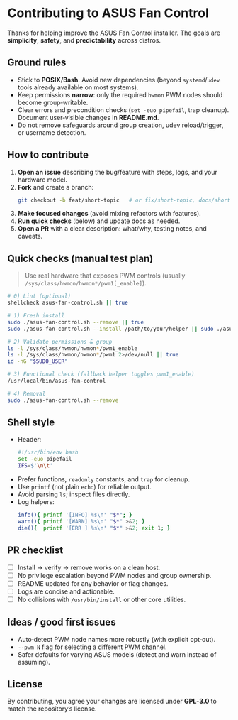 # Contributing to ASUS Fan Control

Thanks for helping improve the ASUS Fan Control installer. The goals are **simplicity**, **safety**, and **predictability** across distros.

## Ground rules

- Stick to **POSIX/Bash**. Avoid new dependencies (beyond `systemd`/`udev` tools already available on most systems).
- Keep permissions **narrow**: only the required `hwmon` PWM nodes should become group‑writable.
- Clear errors and precondition checks (`set -euo pipefail`, trap cleanup). Document user‑visible changes in **README.md**.
- Do not remove safeguards around group creation, udev reload/trigger, or username detection.

## How to contribute

1. **Open an issue** describing the bug/feature with steps, logs, and your hardware model.
2. **Fork** and create a branch:
   ```bash
   git checkout -b feat/short-topic   # or fix/short-topic, docs/short-topic
   ```
3. **Make focused changes** (avoid mixing refactors with features).
4. **Run quick checks** (below) and update docs as needed.
5. **Open a PR** with a clear description: what/why, testing notes, and caveats.

## Quick checks (manual test plan)

> Use real hardware that exposes PWM controls (usually `/sys/class/hwmon/hwmon*/pwm1[_enable]`).

```bash
# 0) Lint (optional)
shellcheck asus-fan-control.sh || true
```

```bash
# 1) Fresh install
sudo ./asus-fan-control.sh --remove || true
sudo ./asus-fan-control.sh --install /path/to/your/helper || sudo ./asus-fan-control.sh --install
```

```bash
# 2) Validate permissions & group
ls -l /sys/class/hwmon/hwmon*/pwm1_enable
ls -l /sys/class/hwmon/hwmon*/pwm1 2>/dev/null || true
id -nG "$SUDO_USER"
```

```bash
# 3) Functional check (fallback helper toggles pwm1_enable)
/usr/local/bin/asus-fan-control
```

```bash
# 4) Removal
sudo ./asus-fan-control.sh --remove
```

## Shell style

- Header:
  ```bash
  #!/usr/bin/env bash
  set -euo pipefail
  IFS=$'\n\t'
  ```
- Prefer functions, `readonly` constants, and `trap` for cleanup.
- Use `printf` (not plain `echo`) for reliable output.
- Avoid parsing `ls`; inspect files directly.
- Log helpers:
  ```bash
  info(){ printf '[INFO] %s\n' "$*"; }
  warn(){ printf '[WARN] %s\n' "$*" >&2; }
  die(){  printf '[ERR ] %s\n' "$*" >&2; exit 1; }
  ```

## PR checklist

- [ ] Install → verify → remove works on a clean host.
- [ ] No privilege escalation beyond PWM nodes and group ownership.
- [ ] README updated for any behavior or flag changes.
- [ ] Logs are concise and actionable.
- [ ] No collisions with `/usr/bin/install` or other core utilities.

## Ideas / good first issues

- Auto‑detect PWM node names more robustly (with explicit opt‑out).
- `--pwm N` flag for selecting a different PWM channel.
- Safer defaults for varying ASUS models (detect and warn instead of assuming).

## License

By contributing, you agree your changes are licensed under **GPL‑3.0** to match the repository’s license.
